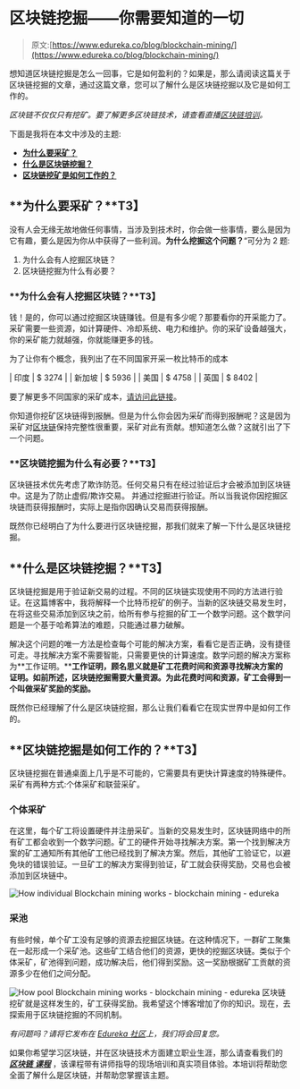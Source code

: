 # 区块链挖掘——你需要知道的一切

> 原文:[https://www.edureka.co/blog/blockchain-mining/](https://www.edureka.co/blog/blockchain-mining/)

想知道区块链挖掘是怎么一回事，它是如何盈利的？如果是，那么请阅读这篇关于区块链挖掘的文章，通过这篇文章，您可以了解什么是区块链挖掘以及它是如何工作的。

*区块链不仅仅只有挖矿。要了解更多区块链技术，请查看直播[区块链培训](https://www.edureka.co/blockchain-training)。*

下面是我将在本文中涉及的主题:

*   [**为什么要采矿？**](#WhyMining)
*   [**什么是区块链挖掘？**](#WhatIsBlockchainMining)
*   [**区块链挖矿是如何工作的？**](#HowdoesBlockchainMiningWork)

## **为什么要采矿？**T3】

没有人会无缘无故地做任何事情，当涉及到技术时，你会做一些事情，要么是因为它有趣，要么是因为你从中获得了一些利润。**为什么挖掘这个问题？**“可分为 2 题:

1.  为什么会有人挖掘区块链？
2.  区块链挖掘为什么有必要？

### **为什么会有人挖掘区块链？**T3】

钱！是的，你可以通过挖掘区块链赚钱。但是有多少呢？那要看你的开采能力了。采矿需要一些资源，如计算硬件、冷却系统、电力和维护。你的采矿设备越强大，你的采矿能力就越强，你就能赚更多的钱。

为了让你有个概念，我列出了在不同国家开采一枚比特币的成本

| 印度 | $ 3274 |
| 新加坡 | $ 5936 |
| 美国 | $ 4758 |
| 英国 | $ 8402 |

要了解更多不同国家的采矿成本，[请访问此链接](https://www.marketwatch.com/story/heres-how-much-it-costs-to-mine-a-single-bitcoin-in-your-country-2018-03-06)。

你知道你挖矿区块链得到报酬。但是为什么你会因为采矿而得到报酬呢？这是因为采矿对[区块链](https://www.edureka.co/blog/blockchain-technology/)保持完整性很重要，采矿对此有贡献。想知道怎么做？这就引出了下一个问题。

### **区块链挖掘为什么有必要？**T3】

区块链技术优先考虑了欺诈防范。任何交易只有在经过验证后才会被添加到区块链中。这是为了防止虚假/欺诈交易。 并通过挖掘进行验证。所以当我说你因挖掘区块链而获得报酬时，实际上是指你因确认交易而获得报酬。

既然你已经明白了为什么要进行区块链挖掘，那我们就来了解一下什么是区块链挖掘。

## **什么是区块链挖掘？**T3】

区块链挖掘是用于验证新交易的过程。不同的区块链实现使用不同的方法进行验证。在这篇博客中，我将解释一个比特币挖矿的例子。当新的区块链交易发生时，在将这些交易添加到区块之前，给所有参与挖掘的矿工一个数学问题。这个数学问题是一个基于哈希算法的难题，只能通过暴力破解。

解决这个问题的唯一方法是检查每个可能的解决方案，看看它是否正确，没有捷径可走。寻找解决方案不需要智能，只需要更快的计算速度。数学问题的解决方案称为**工作证明。****工作证明，**顾名思义就是矿工花费时间和资源寻找解决方案的证明。如前所述，区块链挖掘需要大量资源。为此花费时间和资源，矿工会得到一个叫做**采矿奖励的奖励。**

既然你已经理解了什么是区块链挖掘，那么让我们看看它在现实世界中是如何工作的。

## **区块链挖掘是如何工作的？**T3】

区块链挖掘在普通桌面上几乎是不可能的，它需要具有更快计算速度的特殊硬件。采矿有两种方式:个体采矿和联营采矿。

### **个体采矿**

在这里，每个矿工将设置硬件并注册采矿。当新的交易发生时，区块链网络中的所有矿工都会收到一个数学问题。矿工的硬件开始寻找解决方案。第一个找到解决方案的矿工通知所有其他矿工他已经找到了解决方案。然后，其他矿工验证它，以避免块的错误验证。一旦矿工的解决方案得到验证，矿工就会获得奖励，交易也会被添加到区块链中。

![How individual Blockchain mining works - blockchain mining - edureka](../Images/5ca789796f7e0c5b2beb77b7bad494de.png)

### **采池**

有些时候，单个矿工没有足够的资源去挖掘区块链。在这种情况下，一群矿工聚集在一起形成一个采矿池。这些矿工结合他们的资源，更快的挖掘区块链。类似于个体采矿，矿池得到问题，成功解决后，他们得到奖励。这一奖励根据矿工贡献的资源多少在他们之间分配。

![How pool Blockchain mining works - blockchain mining - edureka](../Images/a2a87cfc0bc7eaba4c348219b14ae014.png) 区块链挖矿就是这样发生的，矿工获得奖励。我希望这个博客增加了你的知识。现在，去探索用于区块链挖掘的不同机制。

*有问题吗？请将它发布在 [Edureka 社区](https://edureka.co/community)上，我们将会回复您。*

如果你希望学习区块链，并在区块链技术方面建立职业生涯，那么请查看我们的 *[**区块链** **课程**](https://www.edureka.co/blockchain-training)* ，该课程带有讲师指导的现场培训和真实项目体验。本培训将帮助您全面了解什么是区块链，并帮助您掌握该主题。